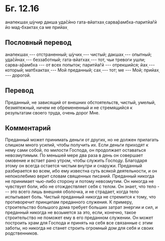 # Бг. 12.16

анапекшах̣ ш́учир дакша уда̄сӣно гата-вйатхах̣ сарва̄рамбха-паритйа̄гӣ йо
мад-бхактах̣ са ме прийах̣

## Пословный перевод

анапекшах̣ --- отстраненный; ш́учих̣ --- чистый; дакшах̣ --- опытный;
уда̄сӣнах̣ --- беззаботный; гата-вйатхах̣ --- тот, чьи тревоги ушли;
сарва-а̄рамбха --- от всех попыток; паритйа̄гӣ --- отрекшийся; йах̣ ---
который; матбхактах̣ --- Мой преданный; сах̣ --- тот; ме --- Мой; прийах̣
--- дорогой.

## Перевод

Преданный, не зависящий от внешних обстоятельств, чистый, умелый,
безмятежный, ничем не обремененный и не стремящийся к результатам своего
труда, очень дорог Мне.

## Комментарий

Преданный может принимать деньги от других, но не должен прилагать
слишком много усилий, чтобы получить их. Если деньги приходят к нему
сами собой, по милости Господа, он продолжает оставаться невозмутимым.
По меньшей мере два раза в день он совершает омовение и встает рано
утром, чтобы служить Господу. Благодаря этому он всегда остается чистым
внутри и снаружи. Преданный разбирается во всем, ибо ему известна суть
всякой деятельности, и он непоколебимо верит словам священных писаний.
Преданный никогда не принимает чью-либо сторону и потому невозмутим. Он
никогда не чувствует боли, ибо не отождествляет себя с телом. Он знает,
что тело --- это всего лишь внешняя оболочка, и не страдает, когда тело
испытывает боль. Чистый преданный никогда не стремится к тому, что
противоречит принципам преданного служения. К примеру, строительство
большого дома требует больших затрат энергии и сил, и преданный никогда
не возьмется за это, если, конечно, такое строительство не поможет ему в
его преданном служении. Он может построить храм для Господа и принять на
себя все связанные с этим заботы, но никогда не станет строить огромный
дом для себя и своих родственников.
